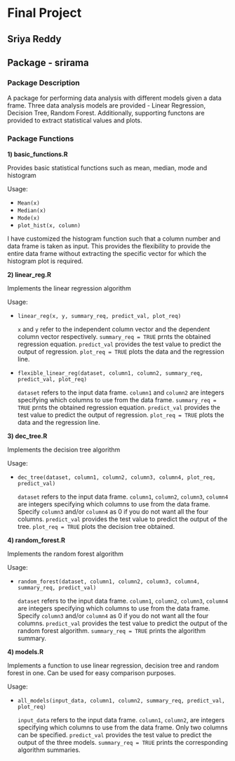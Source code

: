 # Final Project 
## Sriya Reddy 

## Package - srirama 

### Package Description

A package for performing data analysis with different models given a data frame. 
Three data analysis models are provided - Linear Regression, Decision Tree, Random Forest. 
Additionally, supporting functons are provided to extract statistical values and plots. 

### Package Functions

**1) basic_functions.R**

Provides basic statistical functions such as mean, median, mode and histogram

Usage:

- `Mean(x)`
- `Median(x)`
- `Mode(x)`
- `plot_hist(x, column)`

I have customized the histogram function such that a column number and data frame is taken as input. 
This provides the flexibility to provide the entire data frame without extracting the specific vector for which the histogram plot is required.

**2) linear_reg.R**

Implements the linear regression algorithm

Usage:

- `linear_reg(x, y, summary_req, predict_val, plot_req)`

  `x` and `y` refer to the independent column vector and the dependent column vector respectively. `summary_req = TRUE` prnts the obtained regression equation. `predict_val` provides the test value to predict the output of regression. `plot_req = TRUE` plots the data and the regression line.   
- `flexible_linear_reg(dataset, column1, column2, summary_req, predict_val, plot_req)`

  `dataset` refers to the input data frame. `column1` and `column2` are integers specifying which columns to use from the data frame. `summary_req = TRUE` prnts the obtained regression equation. `predict_val` provides the test value to predict the output of regression. `plot_req = TRUE` plots the data and the regression line. 
  

**3) dec_tree.R**

Implements the decision tree algorithm

Usage:

- `dec_tree(dataset, column1, column2, column3, column4, plot_req, predict_val)`

  `dataset` refers to the input data frame. `column1`, `column2`, `column3`, `column4` are integers specifying which columns to use from the data frame. Specify `column3` and/or `column4` as 0 if you do not want all the four columns. `predict_val` provides the test value to predict the output of the tree. `plot_req = TRUE` plots the decision tree obtained. 

**4) random_forest.R**

Implements the random forest algorithm

Usage:

- `random_forest(dataset, column1, column2, column3, column4, summary_req, predict_val)`

  `dataset` refers to the input data frame. `column1`, `column2`, `column3`, `column4` are integers specifying which columns to use from the data frame. Specify `column3` and/or `column4` as 0 if you do not want all the four columns. `predict_val` provides the test value to predict the output of the random forest algorithm. `summary_req = TRUE` prints the algorithm summary. 

**4) models.R**

Implements a function to use linear regression, decision tree and random forest in one. Can be used for easy comparison purposes.

Usage:

- `all_models(input_data, column1, column2, summary_req, predict_val, plot_req)`

  `input_data` refers to the input data frame. `column1`, `column2`, are integers specifying which columns to use from the data frame. Only two columns can be specified. `predict_val` provides the test value to predict the output of the three models. `summary_req = TRUE` prints the corresponding algorithm summaries. 











